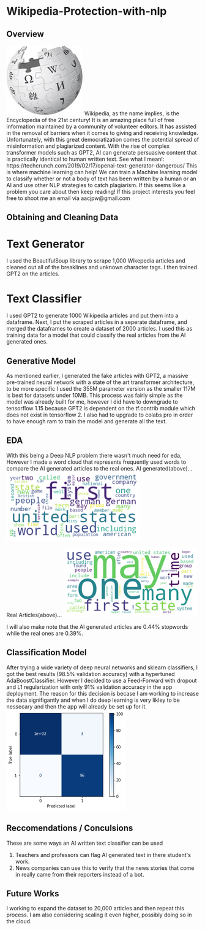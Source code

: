 # Wikipedia-Protection-with-nlp


## Overview

<img src="Images/world.jpg/">
Wikipedia, as the name implies, is the Encyclopedia of the 21st century! It is an amazing place full of free information maintained by a community of volunteer editors. It has assisted in the removal of barriers when it comes to giving and receiving knowledge. Unfortunately, with this great democratization comes the potential spread of misinformation and plagiarized content. With the rise of complex transformer models such as GPT2, AI can generate persuasive content that is practically identical to human written text.
See what I mean!: https://techcrunch.com/2019/02/17/openai-text-generator-dangerous/
This is where machine learning can help! We can train a Machine learning model to classify whether or not a body of text has been written by a human or an AI and use other NLP strategies to catch plagiarism. If this seems like a problem you care about then keep reading!
If this project interests you feel free to shoot me an email via aacjpw@gmail.com


## Obtaining and Cleaning Data

# Text Generator
I used the BeautifulSoup library to scrape 1,000 Wikepedia articles and cleaned out all of the breaklines and unknown character tags. I then trained GPT2 on the articles.

# Text Classifier
I used GPT2 to generate 1000 Wikipedia articles and put them into a dataframe. Next, I put the scraped articles in a seperate dataframe, and merged the dataframes to create a dataset of 2000 articles. I used this as training data for a model that could classify the real articles from the AI generated ones.


## Generative Model
As mentioned earlier, I generated the fake articles with GPT2, a massive pre-trained neural network with a state of the art transformer architecture, to be more specific I used the 355M parameter version as the smaller 117M is best for datasets under 10MB. This process was fairly simple as the model was already built for me, however I did have to downgrade to tensorflow 1.15 because GPT2 is dependent on the tf.contrib module which does not exist in tensorflow 2. I also had to upgrade to colabs pro in order to have enough ram to train the model and generate all the text.

## EDA
With this being a Deep NLP problem there wasn't much need for eda, However I made a word cloud that represents frequently used words to compare the AI generated articles to the real ones.
AI generated(above)...
<img src="Images/fake.png/">

Real Articles(above)...
<img src="Images/real.png/">

I will also make note that the AI generated articles are 0.44% stopwords while the real ones are 0.39%.

## Classification Model
After trying a wide variety of deep neural networks and sklearn classifiers, I got the best results (98.5% validation accuracy) with a hypertuned AdaBoostClassifier. However I decided to use a Feed-Forward  with dropout and L1 regularization with only 91% validation accuracy in the app deployment. The reason for this decision is becase I am working to increase the data signifigantly and when I do deep learning is very likley to be nessecary and then the app will already be set up for it.
<img src="Images/downloaded.png/">

## Reccomendations / Conculsions
These are some ways an AI written text classifier can be used
1. Teachers and professors can flag AI generated text in there student's work.
2. News companies can use this to verify that the news stories that come in really came from their reporters instead of a bot.

## Future Works
I working to expand the dataset to 20,000 articles and then repeat this process. I am also considering scaling it even higher, possibly doing so in the cloud.
